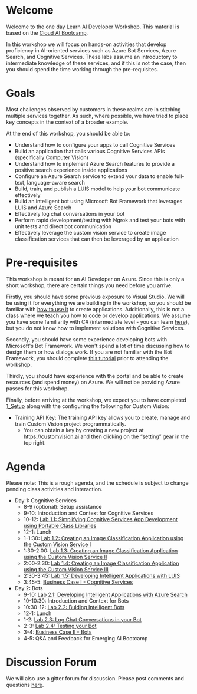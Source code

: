 # Welcome 

Welcome to the one day Learn AI Developer Workshop. This material is based on the [Cloud AI Bootcamp](https://azure.github.io/LearnAI-Bootcamp/).

In this workshop we will focus on hands-on activities that develop proficiency in AI-oriented services such as Azure Bot Services, Azure Search, and Cognitive Services. These labs assume an introductory to intermediate knowledge of these services, and if this is not the case, then you should spend the time working through the pre-requisites.

# Goals

Most challenges observed by customers in these realms are in stitching multiple services together. As such, where possible, we have tried to place key concepts in the context of a broader example. 

At the end of this workshop, you should be able to:

- Understand how to configure your apps to call Cognitive Services
- Build an application that calls various Cognitive Services APIs (specifically Computer Vision)
- Understand how to implement Azure Search features to provide a positive search experience inside applications
- Configure an Azure Search service to extend your data to enable full-text, language-aware search
- Build, train, and publish a LUIS model to help your bot communicate effectively
- Build an intelligent bot using Microsoft Bot Framework that leverages LUIS and Azure Search
- Effectively log chat conversations in your bot
- Perform rapid development/testing with Ngrok and test your bots with unit tests and direct bot communication
- Effectively leverage the custom vision service to create image classification services that can then be leveraged by an application

# Pre-requisites

This workshop is meant for an AI Developer on Azure. Since this is only a short workshop, there are certain things you need before you arrive.

Firstly, you should have some previous exposure to Visual Studio. We will be using it for everything we are building in the workshop, so you should be familiar with [how to use it](https://docs.microsoft.com/en-us/visualstudio/ide/visual-studio-ide) to create applications. Additionally, this is not a class where we teach you how to code or develop applications. We assume you have some familiarity with C# (intermediate level - you can learn [here](https://mva.microsoft.com/en-us/training-courses/c-fundamentals-for-absolute-beginners-16169?l=Lvld4EQIC_2706218949)), but you do not know how to implement solutions with Cognitive Services. 

Secondly, you should have some experience developing bots with Microsoft's Bot Framework. We won't spend a lot of time discussing how to design them or how dialogs work. If you are not familiar with the Bot Framework, you should complete [this tutorial](https://docs.microsoft.com/en-us/azure/bot-service/dotnet/bot-builder-dotnet-sdk-quickstart?view=azure-bot-service-4.0) prior to attending the workshop.

Thirdly, you should have experience with the portal and be able to create resources (and spend money) on Azure. We will not be providing Azure passes for this workshop.

Finally, before arriving at the workshop, we expect you to have completed [1_Setup](./lab01.1-computer_vision/1_Setup.md) along with the configuring the following for Custom Vision:
  * Training API Key: The training API key allows you to create, manage and train Custom Vision project programmatically.
    * You can obtain a key by creating a new project at https://customvision.ai and then clicking on the “setting” gear in the top right. 
 


# Agenda

Please note: This is a rough agenda, and the schedule is subject to change pending class activities and interaction.

- Day 1: Cognitive Services
  - 8-9 (optional): Setup assistance
  - 9-10: Introduction and Context for Cognitive Services
  - 10-12: [Lab 1.1: Simplifying Cognitive Services App Development using Portable Class Libraries][lab-cogsrvc-301]
  - 12-1: Lunch
  - 1-1:30: [Lab 1.2: Creating an Image Classification Application using the Custom Vision Service I][lab-cogsrvc-321]
  - 1:30-2:00: [Lab 1.3: Creating an Image Classification Application using the Custom Vision Service II][lab-cogsrvc-322]
  - 2:00-2:30: [Lab 1.4: Creating an Image Classification Application using the Custom Vision Service III][lab-cogsrvc-323]
  - 2:30-3:45: [Lab 1.5: Developing Intelligent Applications with LUIS][lab-cogsrvc-341]
  - 3:45-5: [Business Case I - Cognitive Services](./lab01.6-bootcamp_case_1/Case_Part1.md)
- Day 2: Bots
  - 9-10: [Lab 2.1: Developing Intelligent Applications with Azure Search][lab-azsearch-301]
  - 10-10:30: Introduction and Context for Bots
  - 10:30-12: [Lab 2.2: Bulding Intelligent Bots][lab-intelbot-301]
  - 12-1: Lunch
  - 1-2:  [Lab 2.3: Log Chat Conversations in your Bot][lab-intelbot-311]
  - 2-3: [Lab 2.4: Testing your Bot][lab-intelbot-321]
  - 3-4: [Business Case II - Bots](./lab02.5-bootcamp_case_2/Case_Part2.md)
  - 4-5: Q&A and Feedback for Emerging AI Bootcamp


# Discussion Forum

We will also use a gitter forum for discussion. Please post comments and questions [here][gitter].

[lab-cogsrvc-301]: ./lab01.1-computer_vision/0_README
[lab-cogsrvc-321]: ./lab01.2_customvision01/0_README
[lab-cogsrvc-322]: ./lab01.3_customvision02/0_README
[lab-cogsrvc-323]: ./lab01.4_customvision03/0_README
[lab-cogsrvc-341]: ./lab01.5-luis/0_README
[lab-azsearch-301]: ./lab02.1-azure_search/0_README
[lab-intelbot-301]: ./lab02.2-building_bots/0_README
[lab-intelbot-311]: ./lab02.3-logging_chat_conversations/0_README
[lab-intelbot-321]: ./lab02.4-testing_bots/0_README
[gitter]: https://gitter.im/LearnAI-Bootcamps

